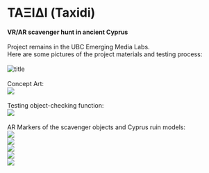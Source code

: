 # ΤΑΞΙΔΙ (Taxidi)
**VR/AR scavenger hunt in ancient Cyprus** <br/>
<br/>
Project remains in the UBC Emerging Media Labs.<br/>
Here are some pictures of the project materials and testing process:<br/>
<br/>
![title](https://i.imgur.com/wYBBgNi.png)
<br/><br/>
Concept Art:<br/>
![](https://i.imgur.com/O3ynoRq.jpg)<br/>
<br/>
Testing object-checking function:<br/>
![](https://i.imgur.com/WxTShWG.gif)
<br/>
<br/>
AR Markers of the scavenger objects and Cyprus ruin models:<br/>
![](https://i.imgur.com/SUFjyS4.jpg) <br/>
![](https://i.imgur.com/gzEBenL.jpg) <br/>
![](https://i.imgur.com/K1lKGty.jpg) <br/>
![](https://i.imgur.com/I2hyGLx.png) <br/>
![](https://i.imgur.com/5B4D5IS.jpg) <br/>


